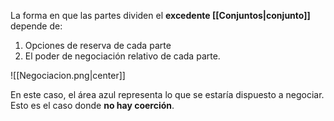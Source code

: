
La forma en que las partes dividen el **excedente [[Conjuntos|conjunto]]** depende de: 

1. Opciones de reserva de cada parte 
2. El poder de negociación relativo de cada parte. 

![[Negociacion.png|center]]

En este caso, el área azul representa lo que se estaría dispuesto a negociar. Esto es el caso donde **no hay coerción**. 

